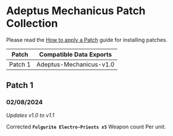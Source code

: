 # Adeptus Mechanicus Patch Collection
Please read the [How to apply a Patch](/Guides/Patches.md) guide for installing patches.

Patch | Compatible Data Exports
--- | ---
Patch 1 | Adeptus-Mechanicus-v1.0

## Patch 1
### 02/08/2024
  *Updates v1.0 to v1.1*

Corrected **`Fulgurite Electro-Priests x5`** Weapon count Per unit.